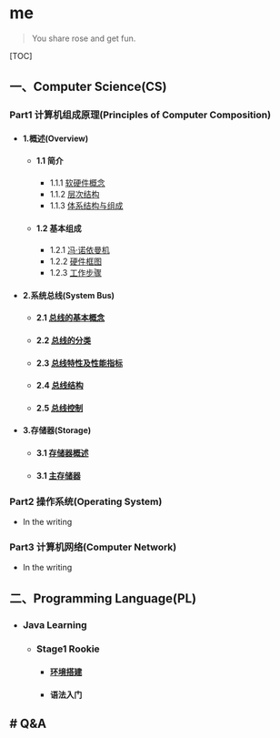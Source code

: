 # me

> You share rose and get fun.

[TOC]

## 一、Computer Science(CS)

### Part1 计算机组成原理(Principles of Computer Composition)

- #### 1.概述(Overview)

  - #### 1.1 简介

    - 1.1.1 [软硬件概念](https://github.com/WYang2018fly/me/blob/master/PrinciplesOfComputerComposition/1.Overview.md#111-软硬件概念)
    - 1.1.2 [层次结构](https://github.com/WYang2018fly/me/blob/master/PrinciplesOfComputerComposition/1.Overview.md#112-层次结构)
    - 1.1.3 [体系结构与组成](https://github.com/WYang2018fly/me/blob/master/PrinciplesOfComputerComposition/1.Overview.md#113-体系结构和组成)

  - #### 1.2 基本组成

    - 1.2.1 [冯·诺依曼机](https://github.com/WYang2018fly/me/blob/master/PrinciplesOfComputerComposition/1.Overview.md#121-冯诺依曼机)
    - 1.2.2 [硬件框图](https://github.com/WYang2018fly/me/blob/master/PrinciplesOfComputerComposition/1.Overview.md#122-硬件框图)
    - 1.2.3 [工作步骤](https://github.com/WYang2018fly/me/blob/master/PrinciplesOfComputerComposition/1.Overview.md#123-工作步骤)

- #### 2.系统总线(System Bus)

  - #### 2.1 [总线的基本概念](https://github.com/WYang2018fly/me/issues/1)

  - #### 2.2 [总线的分类](https://github.com/WYang2018fly/me/issues/2)
  
  - #### 2.3 [总线特性及性能指标](https://github.com/WYang2018fly/me/issues/3)
  
  - #### 2.4 [总线结构](https://github.com/WYang2018fly/me/issues/4)
  
  - #### 2.5 [总线控制](https://github.com/WYang2018fly/me/issues/5)
  
- #### 3.存储器(Storage)

  - #### 3.1 [存储器概述](https://github.com/WYang2018fly/me/issues/6)
  
  - #### 3.1 [主存储器](https://github.com/WYang2018fly/me/issues/9)



### Part2 操作系统(Operating System)

- In the writing



### Part3 计算机网络(Computer Network)

- In the writing



## 二、Programming Language(PL)

- ### Java Learning

  - ### Stage1 Rookie

    - #### **[环境搭建](https://github.com/WYang2018fly/me/issues/7)**

    - #### 语法入门






## # Q&A
